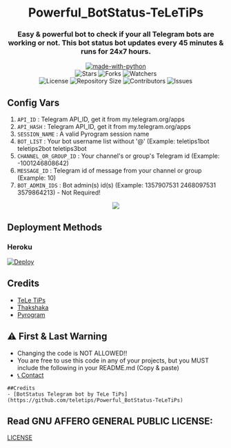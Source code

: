 <h1 align= center> Powerful_BotStatus-TeLeTiPs</h1>
<h3 align = center>Easy & powerful bot to check if your all Telegram bots are working or not. This bot status bot updates every 45 minutes & runs for 24x7 hours.</h3>
<p align="center">
<a href="https://python.org"><img src="http://forthebadge.com/images/badges/made-with-python.svg" alt="made-with-python"></a>
<br>
    <img src="https://img.shields.io/github/stars/teletips/Powerful_BotStatus-TeLeTiPs?style=for-the-badge" alt="Stars">
    <img src="https://img.shields.io/github/forks/teletips/Powerful_BotStatus-TeLeTiPs?style=for-the-badge" alt="Forks">
    <img src="https://img.shields.io/github/watchers/teletips/Powerful_BotStatus-TeLeTiPs?style=for-the-badge" alt="Watchers"> 
<br>
    <img src="https://img.shields.io/github/license/teletips/Powerful_BotStatus-TeLeTiPs?style=for-the-badge" alt="License">
    <img src="https://img.shields.io/github/repo-size/teletips/Powerful_BotStatus-TeLeTiPs?style=for-the-badge" alt="Repository Size">
    <img src="https://img.shields.io/github/contributors/teletips/Powerful_BotStatus-TeLeTiPs?style=for-the-badge" alt="Contributors">
    <img src="https://img.shields.io/github/issues/teletips/Powerful_BotStatus-TeLeTiPs?style=for-the-badge" alt="Issues">
</p>  

## Config Vars
1. `API_ID` : Telegram API_ID, get it from my.telegram.org/apps
2. `API_HASH` : Telegram API_ID, get it from my.telegram.org/apps
3. `SESSION_NAME` : A valid Pyrogram session name
4. `BOT_LIST` : Your bot username list without '@' (Example: teletips1bot teletips2bot teletips3bot
5. `CHANNEL_OR_GROUP_ID` : Your channel's or group's Telegram id (Example: -1001246808642)
6. `MESSAGE_ID` : Telegram id of message from your channel or group (Example: 10)
7. `BOT_ADMIN_IDS` : Bot admin(s) id(s) (Example: 1357907531 2468097531 3579864213) - Not Required!

<p align="center">
<img src="https://telegra.ph/file/cda5f4fdb78bbc5f58e48.jpg">
<p>
 
## Deployment Methods

### Heroku

[![Deploy](https://www.herokucdn.com/deploy/button.svg)](https://heroku.com/deploy?template=https://github.com/teletips/Powerful_BotStatus-TeLeTiPs)
    
## Credits
- [TeLe TiPs](https://github.com/teletips)
- [Thakshaka](https://t.me/thakshakar)
- [Pyrogram](https://github.com/pyrogram/pyrogram)

## ⚠️ First & Last Warning

- Changing the code is NOT ALLOWED!!    
- You are free to use this code in any of your projects, but you MUST include the following in your README.md (Copy & paste)
- [📞 Contact](https://t.me/tele_gram_tips_bot)
```
##Credits
- [BotStatus Telegram bot by TeLe TiPs] (https://github.com/teletips/Powerful_BotStatus-TeLeTiPs)
```
## Read GNU AFFERO GENERAL PUBLIC LICENSE: 
[LICENSE](https://github.com/teletips/Powerful_BotStatus-TeLeTiPs/blob/main/LICENSE)
